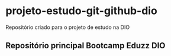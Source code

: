 # projeto-estudo-git-github-dio
Repositório criado para o projeto de estudo na DIO

## Repositório principal Bootcamp Eduzz DIO ##
